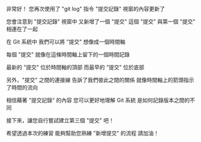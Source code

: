 非常好！
您再次使用了 "git log" 指令
"提交記錄" 視窗的內容更新了

您會注意到 "提交記錄" 視窗中
又新增了一個 "提交"
這個 "提交" 與第一個 "提交" 相連在了一起

在 Git 系統中
我們可以將 "提交" 想像成一個時間軸

每個 "提交" 就像在這條時間軸上留下的一個時間記錄

最新的 "提交" 位於時間軸的頂部
而最早的 "提交" 位於底部

另外，"提交" 之間的連接線
告訴了我們彼此之間的關係
就像時間軸上的箭頭指示了時間的流向

相信藉著 "提交記錄" 的內容
您可以更好地理解 Git 系統
是如何記錄版本之間的不同

接下來，讓您自行嘗試建立第三個 "提交" 吧！

希望透過本次的練習
能夠幫助您熟練 "新增提交" 的流程
請加油！